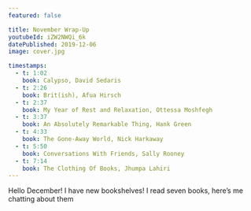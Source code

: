 ```yaml
---
featured: false

title: November Wrap-Up
youtubeId: iZW2NWQi_6k
datePublished: 2019-12-06
image: cover.jpg

timestamps:
  - t: 1:02
    book: Calypso, David Sedaris
  - t: 2:26
    book: Brit(ish), Afua Hirsch
  - t: 2:37
    book: My Year of Rest and Relaxation, Ottessa Moshfegh
  - t: 3:37
    book: An Absolutely Remarkable Thing, Hank Green
  - t: 4:33
    book: The Gone-Away World, Nick Harkaway
  - t: 5:50
    book: Conversations With Friends, Sally Rooney
  - t: 7:14
    book: The Clothing Of Books, Jhumpa Lahiri
---
```


Hello December! I have new bookshelves! I read seven books, here’s me chatting about them
